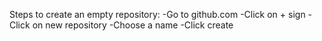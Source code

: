 Steps to create an empty repository:
-Go to github.com
-Click on + sign
-Click on new repository
-Choose a name
-Click create